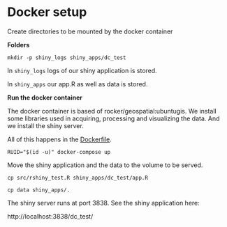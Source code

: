 # Docker setup

Create directories to be mounted by the docker container

**Folders**

`mkdir -p shiny_logs shiny_apps/dc_test`

In `shiny_logs` logs of our shiny application is stored.

In `shiny_apps` our app.R as well as data is stored.



**Run the docker container**

The docker container is based of rocker/geospatial:ubuntugis. We install some libraries used in acquiring, processing and visualizing the data. 
And we install the shiny server.

All of this happens in the [Dockerfile](Dockerfile).


`RUID="$(id -u)" docker-compose up` 

Move the shiny application and the data to the volume to be served.

`cp src/rshiny_test.R shiny_apps/dc_test/app.R`

`cp data shiny_apps/.`

The shiny server runs at port 3838. See the shiny application here:

http://localhost:3838/dc_test/



